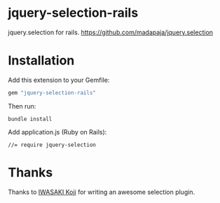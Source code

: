 jquery-selection-rails
===================

jquery.selection for rails.
https://github.com/madapaja/jquery.selection


Installation  
=======

Add this extension to your Gemfile:

```ruby
gem "jquery-selection-rails"
```

Then run:

```
bundle install
```

Add application.js (Ruby on Rails):

```
//= require jquery-selection
```

Thanks
=======
Thanks to [IWASAKI Koji](https://github.com/madapaja) for writing an awesome selection plugin.
